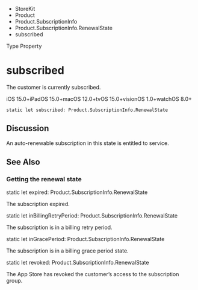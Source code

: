 

- StoreKit
- Product
- Product.SubscriptionInfo
- Product.SubscriptionInfo.RenewalState
-  subscribed 

Type Property

# subscribed

The customer is currently subscribed.

iOS 15.0+iPadOS 15.0+macOS 12.0+tvOS 15.0+visionOS 1.0+watchOS 8.0+

``` source
static let subscribed: Product.SubscriptionInfo.RenewalState
```

## Discussion

An auto-renewable subscription in this state is entitled to service.

## See Also

### Getting the renewal state

static let expired: Product.SubscriptionInfo.RenewalState

The subscription expired.

static let inBillingRetryPeriod: Product.SubscriptionInfo.RenewalState

The subscription is in a billing retry period.

static let inGracePeriod: Product.SubscriptionInfo.RenewalState

The subscription is in a billing grace period state.

static let revoked: Product.SubscriptionInfo.RenewalState

The App Store has revoked the customer’s access to the subscription group.

